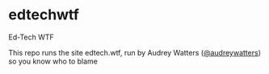 edtechwtf
=========

Ed-Tech WTF

This repo runs the site edtech.wtf, run by Audrey Watters (<a href="http://twitter.com/audreywatters">@audreywatters</a>) so you know who to blame
